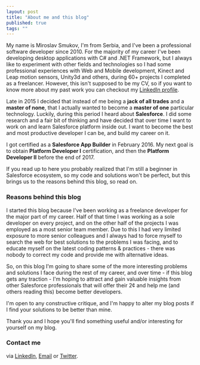 ```yaml
---
layout: post
title: "About me and this blog"
published: true
tags: ""
---
```


My name is Miroslav Smukov, I'm from Serbia, and I've been a professional software developer since 2010. For the majority of my career I've been developing
desktop applications with C# and .NET Framework, but I always like to experiment with other fields and technologies so I had some
professional experiences with Web and Mobile development, Kinect and Leap motion sensors, Unity3d and others, during 60+ projects I completed as a freelancer.
However, this isn't supposed to be my CV, so if you want to know more about my past work you can checkout my [LinkedIn profile](https://www.linkedin.com/in/smukov).

Late in 2015 I decided that instead of me being a **jack of all trades** and a **master of none**, that I actually wanted to become a **master of one** particular
technology. Luckily, during this period I heard about **Salesforce**. I did some research and a fair bit of thinking and have decided that over time
I want to work on and learn Salesforce platform inside out. I want to become the best and most productive developer I can be, and build my career on it.

I got certified as a **Salesforce App Builder** in February 2016. My next goal is to obtain **Platform Developer I** certification, and then
the **Platform Developer II** before the end of 2017.

If you read up to here you probably realized that I'm still a beginner in Salesforce ecosystem, so my code and solutions won't be perfect, but this brings
us to the reasons behind this blog, so read on.

### Reasons behind this blog

I started this blog because I've been working as a freelance developer for the major part of my career.
Half of that time I was working as a sole developer on every project, and on the other half of the projects I was
employed as a most senior team member. Due to this I had very limited exposure to more senior colleagues and I always
had to force myself to search the web for best solutions to the problems I was facing, and to educate myself on the
latest coding patterns & practices - there was nobody to correct my code and provide me with alternative ideas.

So, on this blog I'm going to share some of the more interesting problems and solutions I face during the rest of my career,
and over time - if this blog gets any traction - I'm hoping to attract and gain valuable insights from other Salesforce professionals
that will offer their 2¢ and help me (and others reading this) become better developers.

I'm open to any constructive critique, and I'm happy to alter my blog posts if I find your solutions to be better than mine.

Thank you and I hope you'll find something useful and/or interesting for yourself on my blog.

### Contact me

via [LinkedIn](https://www.linkedin.com/in/smukov), [Email](mailto:smukov@gmail.com) or [Twitter](https://www.twitter.com/MiroslavSmukov).
